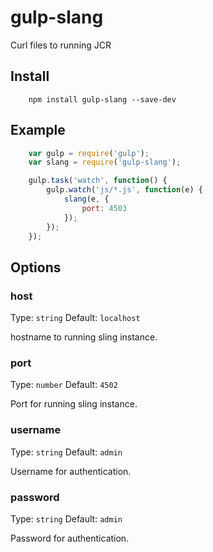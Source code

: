 gulp-slang
==============

Curl files to running JCR

## Install

```shell
    npm install gulp-slang --save-dev
```

## Example
```js
    var gulp = require('gulp');
    var slang = require('gulp-slang');

    gulp.task('watch', function() {
        gulp.watch('js/*.js', function(e) {
            slang(e, {
                port: 4503
            });
        });
    });
```

## Options
### host
Type: `string`
Default: `localhost`

hostname to running sling instance.
### port
Type: `number`
Default: `4502`

Port for running sling instance.
### username
Type: `string`
Default: `admin`

Username for authentication.
### password
Type: `string`
Default: `admin`

Password for authentication.